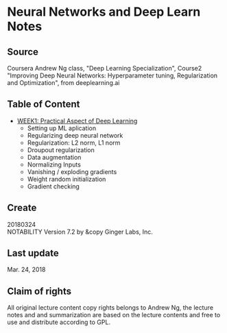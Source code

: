 # Neural Networks and Deep Learn Notes   
## Source  
Coursera Andrew Ng class, "Deep Learning Specialization", Course2 "Improving Deep Neural Networks: Hyperparameter tuning, Regularization and Optimization", from deeplearning.ai  
## Table of Content  
- [WEEK1: Practical Aspect of Deep Learning](https://github.com/SuperYuLu/Deep-Learning-Notes-Exercise/blob/master/AndrewNg_DeepLearning_Notes/Course2-Improving%20Deep%20Neural%20Networks/Week1-Practical%20Aspect%20of%20Deep%20Learning.pdf)
  + Setting up ML aplication 
  + Regularizing deep neural network
  + Regularization: L2 norm, L1 norm
  + Droupout regularization
  + Data augmentation 
  + Normalizing Inputs 
  + Vanishing / exploding gradients
  + Weight random initialization 
  + Gradient checking

  
  
## Create  
20180324  
NOTABILITY Version 7.2 by &copy Ginger Labs, Inc.  

## Last update  
Mar. 24, 2018   


## Claim of rights  
All original lecture content copy rights belongs to Andrew Ng, the lecture notes and and summarization are based on the lecture contents and free to use and distribute according to GPL.
